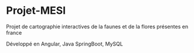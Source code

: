 # Projet-MESI

Projet de cartographie interactives de la faunes et de la flores présentes en france  

Développé en Angular, Java SpringBoot, MySQL
